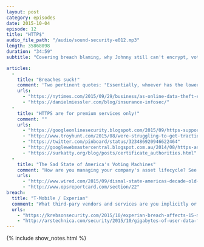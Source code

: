 ```yaml
---
layout: post
category: episodes
date: 2015-10-04
episode: 12
title: "HTTP$"
audio_file_path: "/audio/sound-security-e012.mp3"
length: 35868098
duration: "34:59"
subtitle: "Covering breach blaming, why Johnny still can't encrypt, voting machine vulns, and more."

articles: 
  - 
    title: "Breaches suck!"
    comment: 'Two pertinent quotes: "Essentially, whoever has the lower level of security will be the one who will be responsible for the unauthorized transaction," said Doug Johnson, a senior vice president of payments and security policy at the American Bankers Association." and "In the case of Home Depot, the lawsuit alleges that the retailer had ignored multiple warnings about its vulnerabilities since 2008. The suit says Home Depot failed to turn on a feature of the 2007 version of Symantec antivirus software specifically designed to spot malware that attacks point-of-sale terminals"'
    urls: 
      - "https://nytimes.com/2015/09/29/business/as-online-data-theft-escalates-banks-look-to-retailers-to-bear-the-losses.html"
      - "https://danielmiessler.com/blog/insurance-infosec/"
  - 
    title: "HTTPS are for premium services only!"
    comment: ""
    urls: 
      - "https://googleonlinesecurity.blogspot.com/2015/09/https-support-coming-to-blogspot.html"
      - "http://www.troyhunt.com/2015/08/were-struggling-to-get-traction-with.html"
      - "https://twitter.com/pinboard/status/323486920946622464"
      - "http://googlewebmastercentral.blogspot.com.au/2014/08/https-as-ranking-signal.html"
      - "https://surkatty.org/blog/posts/certificate_authorities.html"
  - 
    title: "The Sad State of America's Voting Machines"
    comment: "How are you managing your company's asset lifecycle? See the Ops Report Card for a starter policy."
    urls: 
      - "http://www.wired.com/2015/09/dismal-state-americas-decade-old-voting-machines/"
      - "http://www.opsreportcard.com/section/22"
breach: 
  title: "T-Mobile / Experian"
  comment: "What third-pary vendors and services are you implicitly or explicitly trusting to deliver your service to your customers? What is their security posture? Honorable mention - Patreon"
  urls: 
    - "https://krebsonsecurity.com/2015/10/experian-breach-affects-15-million-consumers/"
    - "http://arstechnica.com/security/2015/10/gigabytes-of-user-data-from-hack-of-patreon-donations-site-dumped-online/"
---
```

{% include show_notes.html %}
